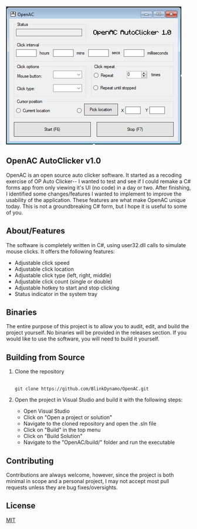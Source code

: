 ![image](img/OpenACShowcase.png)

## OpenAC AutoClicker v1.0

OpenAC is an open source auto clicker software. It started as a recoding exercise of OP Auto Clicker-- I wanted to test
and see if I could remake a C# forms app from only viewing it's UI (no code) in a day or two. After finishing, I 
identified some changes/features I wanted to implement to improve the usability of the application. These features are 
what make OpenAC unique today. This is not a groundbreaking C# form, but I hope it is useful to some of you. 

## About/Features
The software is completely written in C#, using user32.dll calls to simulate mouse clicks. It offers the following
features:
- Adjustable click speed
- Adjustable click location
- Adjustable click type (left, right, middle)
- Adjustable click count (single or double)
- Adjustable hotkey to start and stop clicking
- Status indicator in the system tray

## Binaries
The entire purpose of this project is to allow you to audit, edit, and build the project yourself. No binaries will be
provided in the releases section. If you would like to use the software, you will need to build it yourself.


## Building from Source

1. Clone the repository
    ```Git Bash
    
    git clone https://github.com/BlinkDynamo/OpenAC.git
    
    ```

2. Open the project in Visual Studio and build it with the following steps:
    - Open Visual Studio
    - Click on "Open a project or solution"
    - Navigate to the cloned repository and open the .sln file
    - Click on "Build" in the top menu
    - Click on "Build Solution"
    - Navigate to the "OpenAC/build/" folder and run the executable

## Contributing
Contributions are always welcome, however, since the project is both minimal in scope and a personal project, I may not
accept most pull requests unless they are bug fixes/oversights.



## License

[MIT](https://choosealicense.com/licenses/mit/)